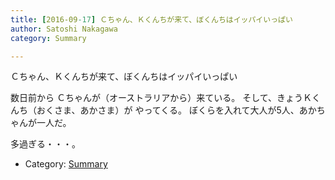 ```yaml
---
title: [2016-09-17] Ｃちゃん、Ｋくんちが来て、ぼくんちはイッパイいっぱい
author: Satoshi Nakagawa
category: Summary

---
```


Ｃちゃん、Ｋくんちが来て、ぼくんちはイッパイいっぱい

 数日前から
Ｃちゃんが（オーストラリアから）来ている。
そして、きょうＫくんち（おくさま、あかさま）が
やってくる。
ぼくらを入れて大人が5人、あかちゃんが一人だ。

 多過ぎる・・・。

- Category: [Summary](https://merapano.github.io/categories.html#Summary)

